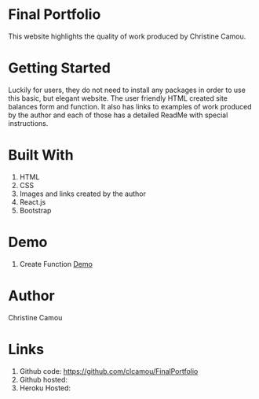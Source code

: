 # Final Portfolio

This website highlights the quality of work produced by Christine Camou. 

# Getting Started 
Luckily for users, they do not need to install any packages in order to use this basic, but elegant website. The user friendly HTML created site balances form and function. It also has links to examples of work produced by the author and each of those has a detailed ReadMe with special instructions. 

# Built With 
1. HTML
2. CSS 
3. Images and links created by the author
4. React.js
5. Bootstrap

# Demo 
1. Create Function [Demo](demo/demo.gif)

# Author 
Christine Camou

# Links 

1. Github code: https://github.com/clcamou/FinalPortfolio
2. Github hosted: 
3. Heroku Hosted: 
